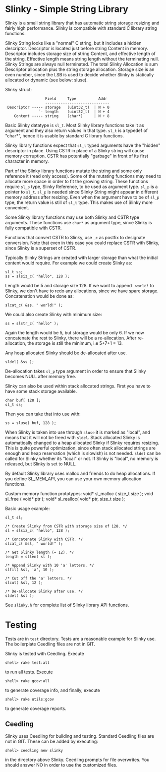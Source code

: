 # Slinky - Simple String Library

Slinky is a small string library that has automatic string storage
resizing and fairly high performance. Slinky is compatible with
standard C library string functions.

Slinky String looks like a "normal" C string, but it includes a hidden
descriptor. Descriptor is located just before string Content in
memory. Descriptor includes storage size of string Content, and
effective length of the string. Effective length means string length
without the terminating null. Slinky Strings are always null
terminated. The total Slinky Allocation is sum Descriptor allocation
plus the string storage allocation. Storage size is an even number,
since the LSB is used to decide whether Slinky is statically allocated
or dynamic (see below: sluse).

Slinky struct:

                      Field     Type          Addr
                      -----------------------------
     Descriptor ----- storage   (uint32_t)  | N + 0
                   `- length    (uint32_t)  | N + 4
        Content ----- string    (char*)     | N + 8

Basic Slinky datatype is `sl_t`. Most Slinky library functions take it as
argument and they also return values in that type. `sl_t` is a
typedef of "char*", hence it is usable by standard C library
functions.

Slinky library functions expect that `sl_t` typed arguments have the
"hidden" descriptor in place. Using CSTR in place of a Slinky string
will cause memory corruption. CSTR has potentially "garbage" in
front of its first character in memory.

Part of the Slinky library functions mutate the string and some only
reference it (read only access). Some of the mutating functions may
need to allocate more space in order to fit the growing string. These
functions require `sl_p` type, Slinky Reference, to be used as
argument type. `sl_p` is a pointer to `sl_t`. `sl_p` is needed since
Slinky String might appear in different memory address after
resizing. Even when the argument have to be of `sl_p` type, the return
value is still of `sl_t` type. This makes use of Slinky more
convenient.

Some Slinky library functions may use both Slinky and CSTR type
arguments. These functions use `char*` as argument type, since Slinky
is fully compatible with CSTR.

Functions that convert CSTR to Slinky, use `_c` as postfix to designate
conversion. Note that even in this case you could replace CSTR with
Slinky, since Slinky is a superset of CSTR.

Typically Slinky Strings are created with larger storage than what the
initial content would require. For example we could create Slinky as:

    sl_t ss;
    ss = slsiz_c( "hello", 128 );

Length would be 5 and storage size 128. If we want to append ` world!`
to Slinky, we don't have to redo any allocations, since we have spare
storage. Concatenation would be done as:

    slcat_c( &ss, " world!" );

We could also create Slinky with minimum size:

    ss = slstr_c( "hello" );

Again the length would be 5, but storage would be only 6. If we now
concatenate the rest to Slinky, there will be a re-allocation. After
re-allocation, the storage is still the minimum, i.e 5+7+1 = 13.

Any heap allocated Slinky should be de-allocated after use.

    sldel( &ss );

De-allocation takes `sl_p` type argument in order to ensure that Slinky
becomes NULL after memory free.

Slinky can also be used within stack allocated strings. First you have to
have some stack storage available.

    char buf[ 128 ];
    sl_t ss;

Then you can take that into use with:

    ss = sluse( buf, 128 );

When Slinky is taken into use through `sluse` it is marked as "local",
and means that it will not be freed with `sldel`. Stack allocated
Slinky is automatically changed to a heap allocated Slinky if Slinky
requires resizing. This is quite powerful optimization, since often
stack allocated strings are enough and heap reservation (which is
slowish) is not needed. `sldel` can be called for Slinky whether its
"local" or not. If Slinky is "local", no memory is released, but
Slinky is set to NULL.

By default Slinky library uses malloc and friends to do heap
allocations. If you define SL_MEM_API, you can use your own memory
allocation functions.

Custom memory function prototypes:
    void* sl_malloc ( size_t size );
    void  sl_free   ( void*  ptr  );
    void* sl_realloc( void*  ptr, size_t size );


Basic usage example:

    sl_t sl;

    /* Create Slinky from CSTR with storage size of 128. */
    sl = slsiz_c( "hello", 128 );

    /* Concatenate Slinky with CSTR. */
    slcat_c( &sl, " world!" );

    /* Get Slinky length (= 12). */
    length = sllen( sl );

    /* Append Slinky with 10 'a' letters. */
    slfil( &sl, 'a', 10 );

    /* Cut off the 'a' letters. */
    slcut( &sl, 12 );

    /* De-allocate Slinky after use. */
    sldel( &sl );


See `slinky.h` for complete list of Slinky library API functions.


# Testing

Tests are in `test` directory. Tests are a reasonable example for Slinky
use. The boilerplate Ceedling files are not in GIT.

Slinky is tested with Ceedling. Execute

    shell> rake test:all

to run all tests. Execute

    shell> rake gcov:all

to generate coverage info, and finally, execute

    shell> rake utils:gcov

to generate coverage reports.


## Ceedling

Slinky uses Ceedling for building and testing. Standard Ceedling files
are not in GIT. These can be added by executing:

    shell> ceedling new slinky

in the directory above Slinky. Ceedling prompts for file
overwrites. You should answer NO in order to use the customized files.
